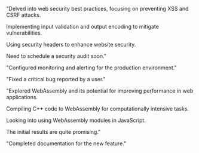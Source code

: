 "Delved into web security best practices, focusing on preventing XSS and CSRF attacks.

Implementing input validation and output encoding to mitigate vulnerabilities.

Using security headers to enhance website security.

Need to schedule a security audit soon."

"Configured monitoring and alerting for the production environment."

"Fixed a critical bug reported by a user."

"Explored WebAssembly and its potential for improving performance in web applications.

Compiling C++ code to WebAssembly for computationally intensive tasks.

Looking into using WebAssembly modules in JavaScript.

The initial results are quite promising."

"Completed documentation for the new feature."